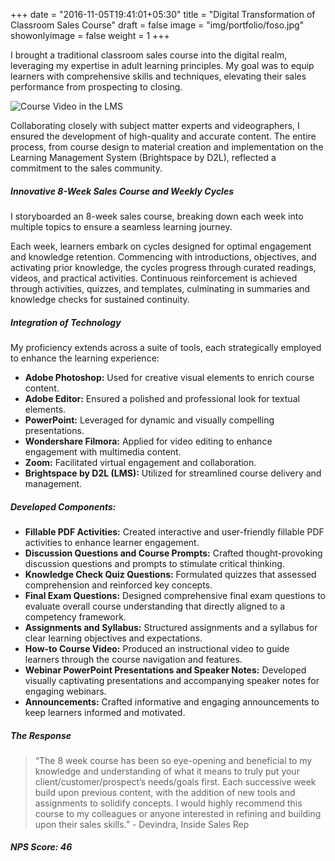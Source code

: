 +++
date = "2016-11-05T19:41:01+05:30"
title = "Digital Transformation of Classroom Sales Course"
draft = false
image = "img/portfolio/foso.jpg"
showonlyimage = false
weight = 1
+++

I brought a traditional classroom sales course into the digital realm, leveraging my expertise in adult learning principles. My goal was to equip learners with comprehensive skills and techniques, elevating their sales performance from prospecting to closing. 
<!--more-->

![Course Video in the LMS][1]

Collaborating closely with subject matter experts and videographers, I ensured the development of high-quality and accurate content. The entire process, from course design to material creation and implementation on the Learning Management System (Brightspace by D2L), reflected a commitment to the sales community.

##### Innovative 8-Week Sales Course and Weekly Cycles

I storyboarded an 8-week sales course, breaking down each week into multiple topics to ensure a seamless learning journey.

 Each week, learners embark on cycles designed for optimal engagement and knowledge retention. Commencing with introductions, objectives, and activating prior knowledge, the cycles progress through curated readings, videos, and practical activities. Continuous reinforcement is achieved through activities, quizzes, and templates, culminating in summaries and knowledge checks for sustained continuity.

##### Integration of Technology

My proficiency extends across a suite of tools, each strategically employed to enhance the learning experience:

- **Adobe Photoshop:** Used for creative visual elements to enrich course content.
- **Adobe Editor:** Ensured a polished and professional look for textual elements.
- **PowerPoint:** Leveraged for dynamic and visually compelling presentations.
- **Wondershare Filmora:** Applied for video editing to enhance engagement with multimedia content.
- **Zoom:** Facilitated virtual engagement and collaboration.
- **Brightspace by D2L (LMS):** Utilized for streamlined course delivery and management.

##### Developed Components:

- **Fillable PDF Activities:** Created interactive and user-friendly fillable PDF activities to enhance learner engagement.
- **Discussion Questions and Course Prompts:** Crafted thought-provoking discussion questions and prompts to stimulate critical thinking.
- **Knowledge Check Quiz Questions:** Formulated quizzes that assessed comprehension and reinforced key concepts.
- **Final Exam Questions:** Designed comprehensive final exam questions to evaluate overall course understanding that directly aligned to a competency framework.
- **Assignments and Syllabus:** Structured assignments and a syllabus for clear learning objectives and expectations.
- **How-to Course Video:** Produced an instructional video to guide learners through the course navigation and features.
- **Webinar PowerPoint Presentations and Speaker Notes:** Developed visually captivating presentations and accompanying speaker notes for engaging webinars.
- **Announcements:** Crafted informative and engaging announcements to keep learners informed and motivated.
 
 ##### The Response

>  “The 8 week course has been so eye-opening and beneficial to my knowledge and understanding of what it means to truly put your client/customer/prospect’s needs/goals first. Each successive week build upon previous content, with the addition of new tools and assignments to solidify concepts. I would highly recommend this course to my colleagues or anyone interested in refining and building upon their sales skills.” - Devindra, Inside Sales Rep

 ##### NPS Score: 46

 [1]: /personal/img/foso.jpg